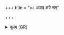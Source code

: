 +++
title = "०८ अपाद् अग्रे सम्"

+++
<details><summary>मूलम् (GR)</summary>

अपाद् अग्रे सम् अभवत्  
सो अग्रे स्वर् आभरत् ।  
चतुष्पाद् भूत्वा भोग्यः  
सर्वम् आदत्त भोजनम् ॥
</details>